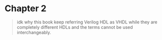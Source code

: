 # Chapter 2

> idk why this book keep referring Verilog HDL as VHDL while they are completely different HDLs and the terms cannot be used interchangeably.

